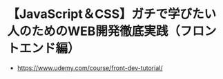 # 【JavaScript＆CSS】ガチで学びたい人のためのWEB開発徹底実践（フロントエンド編）
- https://www.udemy.com/course/front-dev-tutorial/
